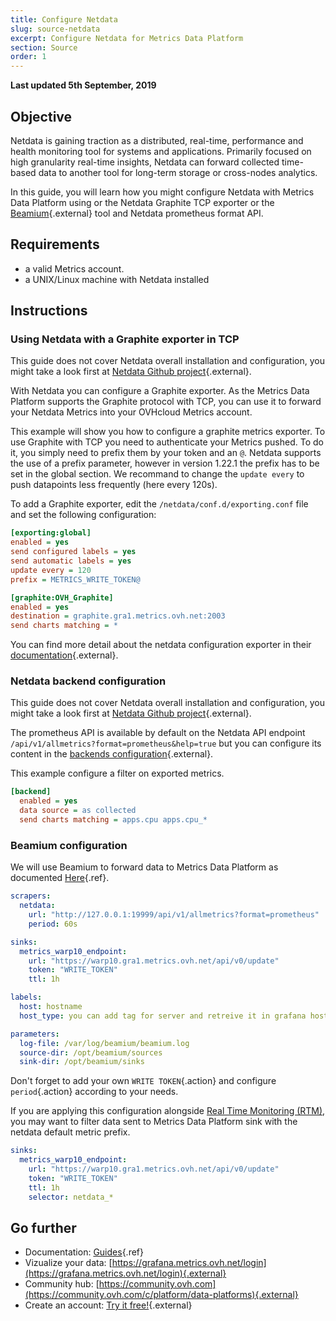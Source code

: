 ```yaml
---
title: Configure Netdata
slug: source-netdata
excerpt: Configure Netdata for Metrics Data Platform
section: Source
order: 1
---
```

**Last updated 5th September, 2019**

## Objective

Netdata is gaining traction as a distributed, real-time, performance and health monitoring tool for systems and applications. Primarily focused on high granularity real-time insights, Netdata can forward collected time-based data to another tool for long-term storage or cross-nodes analytics.

In this guide, you will learn how you might configure Netdata with Metrics Data Platform using or the Netdata Graphite TCP exporter or the [Beamium](https://github.com/ovh/beamium){.external} tool and Netdata prometheus format API.

## Requirements

- a valid Metrics account.
- a UNIX/Linux machine with Netdata installed

## Instructions

### Using Netdata with a Graphite exporter in TCP

This guide does not cover Netdata overall installation and configuration, you might take a look first at [Netdata Github project](https://github.com/netdata/netdata#quick-start){.external}.

With Netdata you can configure a Graphite exporter. As the Metrics Data Platform supports the Graphite protocol with TCP, you can use it to forward your Netdata Metrics into your OVHcloud Metrics account.

This example will show you how to configure a graphite metrics exporter. To use Graphite with TCP you need to authenticate your Metrics pushed. To do it, you simply need to prefix them by your token and an `@`. Netdata supports the use of a prefix parameter, however in version 1.22.1 the prefix has to be set in the global section. We recommand to change the `update every` to push datapoints less frequently (here every 120s).

To add a Graphite exporter, edit the `/netdata/conf.d/exporting.conf` file and set the following configuration:

```ini
[exporting:global]
enabled = yes
send configured labels = yes
send automatic labels = yes
update every = 120
prefix = METRICS_WRITE_TOKEN@

[graphite:OVH_Graphite]
enabled = yes
destination = graphite.gra1.metrics.ovh.net:2003
send charts matching = *
```

You can find more detail about the netdata configuration exporter in their [documentation](https://learn.netdata.cloud/docs/agent/exporting#configuration){.external}.

### Netdata backend configuration

This guide does not cover Netdata overall installation and configuration, you might take a look first at [Netdata Github project](https://github.com/netdata/netdata#quick-start){.external}.

The prometheus API is available by default on the Netdata API endpoint `/api/v1/allmetrics?format=prometheus&help=true` but you can configure its content in the [backends configuration](https://github.com/netdata/netdata/tree/master/backends){.external}.

This example configure a filter on exported metrics.

```ini
[backend]
  enabled = yes
  data source = as collected
  send charts matching = apps.cpu apps.cpu_*
```

### Beamium configuration

We will use Beamium to forward data to Metrics Data Platform as documented [Here](../source_beamium/guide.fr-fr.md){.ref}.

```yaml
scrapers:
  netdata:
    url: "http://127.0.0.1:19999/api/v1/allmetrics?format=prometheus"
    period: 60s

sinks:
  metrics_warp10_endpoint:
    url: "https://warp10.gra1.metrics.ovh.net/api/v0/update"
    token: "WRITE_TOKEN"
    ttl: 1h

labels:
  host: hostname
  host_type: you can add tag for server and retreive it in grafana host list

parameters:
  log-file: /var/log/beamium/beamium.log
  source-dir: /opt/beamium/sources
  sink-dir: /opt/beamium/sinks
```

Don't forget to add your own `WRITE TOKEN`{.action} and configure `period`{.action} according to your needs.

If you are applying this configuration alongside [Real Time Monitoring (RTM)](../../../cloud/dedicated/installing_rtm/), you may want to filter data sent to Metrics Data Platform sink with the netdata default metric prefix.

```yaml
sinks:
  metrics_warp10_endpoint:
    url: "https://warp10.gra1.metrics.ovh.net/api/v0/update"
    token: "WRITE_TOKEN"
    ttl: 1h
    selector: netdata_*
```

## Go further

- Documentation: [Guides](../product.fr-fr.md){.ref}
- Vizualize your data: [https://grafana.metrics.ovh.net/login](https://grafana.metrics.ovh.net/login){.external}
- Community hub: [https://community.ovh.com](https://community.ovh.com/c/platform/data-platforms){.external}
- Create an account: [Try it free!](https://www.ovh.com/fr/order/express/#/new/express/resume?products=~%28~%28planCode~%27metrics-free-trial~configuration~%28~%28label~%27region~values~%28~%27gra1%29%29%29~option~%28~%29~quantity~1~productId~%27metrics%29%29&paymentMeanRequired=0){.external}
